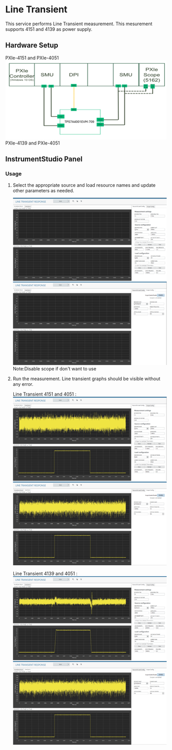 # Line Transient
This service performs Line Transient measurement. This mesurement supports 4151 and 4139 as power supply.

## Hardware Setup
   PXIe-4151 and PXIe-4051
   ![alt text](meas-images/hw-line-transient-setup.png)
   PXIe-4139 and PXIe-4051

## InstrumentStudio Panel

### Usage

1. Select the appropriate source and load resource names and update other parameters as needed.

   ![alt text](meas-images/line-transient-sourceandload-config.png)
   ![alt text](meas-images/line-transient-scope-config.png)
   Note:Disable scope if don't want to use

3. Run the measurement. Line transient graphs should be visible without any error.

   Line Transient 4151 and 4051 :
   ![alt text](meas-images/line-transient-meas-4151-result.png)
   ![alt text](meas-images/line-transient-scope-4151-result.png)
   
   Line Transient 4139 and 4051 :
   ![alt text](meas-images/line-transient-meas-4139-result.png)
   ![alt text](meas-images/line-transient-scope-4151-result.png)
